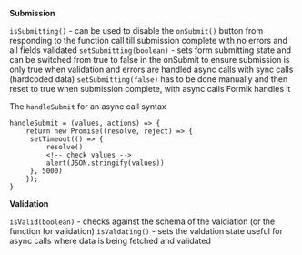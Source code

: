 __Submission__

`isSubmitting()` - can be used to disable the `onSubmit()` button from responding to the function call till submission complete with no errors and all fields validated
`setSubmitting(boolean)` - sets form submitting state and can be switched from true to false in the onSubmit to ensure submission is only true when validation and errors are handled async calls with sync calls (hardcoded data) `setSubmitting(false)` has to be done manually and then reset to true when submission complete, with async calls Formik handles it

The `handleSubmit` for an async call syntax
```
handleSubmit = (values, actions) => {
    return new Promise((resolve, reject) => {
     setTimeout(() => {
         resolve()
         <!-- check values -->
         alert(JSON.stringify(values))
     }, 5000)
    });
}
```

__Validation__

`isValid(boolean)` - checks against the schema of the valdiation (or the function for validation)
`isValdating()` - sets the valdation state useful for async calls where data is being fetched and validated